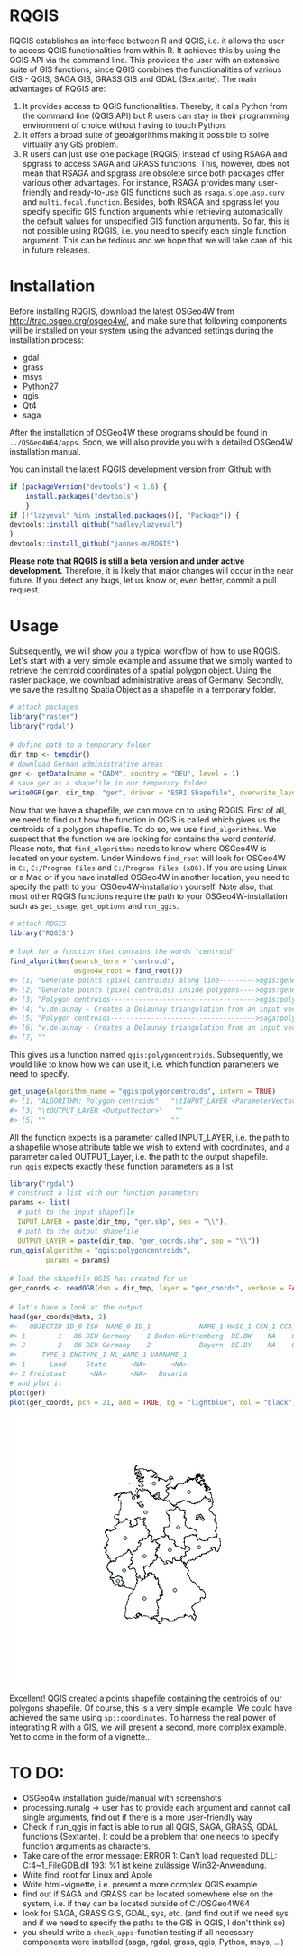 <!-- README.md is generated from README.Rmd. Please edit that file -->
<!-- C:\OSGeo4W64\bin\python-qgis -> opens Python!! -->
RQGIS
=====

RQGIS establishes an interface between R and QGIS, i.e. it allows the user to access QGIS functionalities from within R. It achieves this by using the QGIS API via the command line. This provides the user with an extensive suite of GIS functions, since QGIS combines the functionalities of various GIS - QGIS, SAGA GIS, GRASS GIS and GDAL (Sextante). The main advantages of RQGIS are:

1.  It provides access to QGIS functionalities. Thereby, it calls Python from the command line (QGIS API) but R users can stay in their programming environment of choice without having to touch Python.
2.  It offers a broad suite of geoalgorithms making it possible to solve virtually any GIS problem.
3.  R users can just use one package (RQGIS) instead of using RSAGA and spgrass to access SAGA and GRASS functions. This, however, does not mean that RSAGA and spgrass are obsolete since both packages offer various other advantages. For instance, RSAGA provides many user-friendly and ready-to-use GIS functions such as `rsaga.slope.asp.curv` and `multi.focal.function`. Besides, both RSAGA and spgrass let you specify specific GIS function arguments while retrieving automatically the default values for unspecified GIS function arguments. So far, this is not possible using RQGIS, i.e. you need to specify each single function argument. This can be tedious and we hope that we will take care of this in future releases.

Installation
============

Before installing RQGIS, download the latest OSGeo4W from <http://trac.osgeo.org/osgeo4w/>, and make sure that following components will be installed on your system using the advanced settings during the installation process:

-   gdal
-   grass
-   msys
-   Python27
-   qgis
-   Qt4
-   saga

After the installation of OSGeo4W these programs should be found in `../OSGeo4W64/apps`. Soon, we will also provide you with a detailed OSGeo4W installation manual.

You can install the latest RQGIS development version from Github with

``` r
if (packageVersion("devtools") < 1.6) {
    install.packages("devtools")    
    }
if (!"lazyeval" %in% installed.packages()[, "Package"]) {
devtools::install_github("hadley/lazyeval")  
}
devtools::install_github("jannes-m/RQGIS")
```

**Please note that RQGIS is still a beta version and under active development.** Therefore, it is likely that major changes will occur in the near future. If you detect any bugs, let us know or, even better, commit a pull request.

Usage
=====

Subsequently, we will show you a typical workflow of how to use RQGIS. Let's start with a very simple example and assume that we simply wanted to retrieve the centroid coordinates of a spatial polygon object. Using the raster package, we download administrative areas of Germany. Secondly, we save the resulting SpatialObject as a shapefile in a temporary folder.

``` r
# attach packages
library("raster")
library("rgdal")

# define path to a temporary folder
dir_tmp <- tempdir()
# download German administrative areas
ger <- getData(name = "GADM", country = "DEU", level = 1)
# save ger as a shapefile in our temporary folder
writeOGR(ger, dir_tmp, "ger", driver = "ESRI Shapefile", overwrite_layer = TRUE)
```

Now that we have a shapefile, we can move on to using RQGIS. First of all, we need to find out how the function in QGIS is called which gives us the centroids of a polygon shapefile. To do so, we use `find_algorithms`. We suspect that the function we are looking for contains the word *centorid*. Please note, that `find_algorithms` needs to know where OSGeo4W is located on your system. Under Windows `find_root` will look for OSGeo4W in `C:`, `C:/Program Files` and `C:/Program Files (x86)`. If you are using Linux or a Mac or if you have installed OSGeo4W in another location, you need to specify the path to your OSGeo4W-installation yourself. Note also, that most other RQGIS functions require the path to your OSGeo4W-installation such as `get_usage`, `get_options` and `run_qgis`.

``` r
# attach RQGIS
library("RQGIS")

# look for a function that contains the words "centroid"
find_algorithms(search_term = "centroid", 
                osgeo4w_root = find_root())
#> [1] "Generate points (pixel centroids) along line--------->qgis:generatepointspixelcentroidsalongline"                           
#> [2] "Generate points (pixel centroids) inside polygons---->qgis:generatepointspixelcentroidsinsidepolygons"                      
#> [3] "Polygon centroids------------------------------------>qgis:polygoncentroids"                                                
#> [4] "v.delaunay - Creates a Delaunay triangulation from an input vector map containing points or centroids.--->grass7:v.delaunay"
#> [5] "Polygon centroids------------------------------------>saga:polygoncentroids"                                                
#> [6] "v.delaunay - Creates a Delaunay triangulation from an input vector map containing points or centroids.--->grass:v.delaunay" 
#> [7] ""
```

This gives us a function named `qgis:polygoncentroids`. Subsequently, we would like to know how we can use it, i.e. which function parameters we need to specify.

``` r
get_usage(algorithm_name = "qgis:polygoncentroids", intern = TRUE)
#> [1] "ALGORITHM: Polygon centroids"   "\tINPUT_LAYER <ParameterVector>"
#> [3] "\tOUTPUT_LAYER <OutputVector>"   ""                              
#> [5] ""                               ""
```

All the function expects is a parameter called INPUT\_LAYER, i.e. the path to a shapefile whose attribute table we wish to extend with coordinates, and a parameter called OUTPUT\_Layer, i.e. the path to the output shapefile. `run_qgis` expects exactly these function parameters as a list.

``` r
library("rgdal")
# construct a list with our function parameters
params <- list(
  # path to the input shapefile
  INPUT_LAYER = paste(dir_tmp, "ger.shp", sep = "\\"),
  # path to the output shapefile
  OUTPUT_LAYER = paste(dir_tmp, "ger_coords.shp", sep = "\\"))
run_qgis(algorithm = "qgis:polygoncentroids", 
         params = params)

# load the shapefile QGIS has created for us
ger_coords <- readOGR(dsn = dir_tmp, layer = "ger_coords", verbose = FALSE)

# let's have a look at the output
head(ger_coords@data, 2)
#>   OBJECTID ID_0 ISO  NAME_0 ID_1            NAME_1 HASC_1 CCN_1 CCA_1
#> 1        1   86 DEU Germany    1 Baden-Württemberg  DE.BW    NA    08
#> 2        2   86 DEU Germany    2            Bayern  DE.BY    NA    09
#>      TYPE_1 ENGTYPE_1 NL_NAME_1 VARNAME_1
#> 1      Land     State      <NA>      <NA>
#> 2 Freistaat      <NA>      <NA>   Bavaria
# and plot it
plot(ger)
plot(ger_coords, pch = 21, add = TRUE, bg = "lightblue", col = "black")
```

<img src="README-unnamed-chunk-5-1.png" title="" alt="" style="display: block; margin: auto;" />

Excellent! QGIS created a points shapefile containing the centroids of our polygons shapefile. Of course, this is a very simple example. We could have achieved the same using `sp::coordinates`. To harness the real power of integrating R with a GIS, we will present a second, more complex example. Yet to come in the form of a vignette...

TO DO:
======

-   OSGeo4w installation guide/manual with screenshots
-   processing.runalg -&gt; user has to provide each argument and cannot call single arguments, find out if there is a more user-friendly way
-   Check if run\_qgis in fact is able to run all QGIS, SAGA, GRASS, GDAL functions (Sextante). It could be a problem that one needs to specify function arguments as characters.
-   Take care of the error message: ERROR 1: Can't load requested DLL: C:4~1\_FileGDB.dll 193: %1 ist keine zulässige Win32-Anwendung.
-   Write find\_root for Linux and Apple
-   Write html-vignette, i.e. present a more complex QGIS example
-   find out if SAGA and GRASS can be located somewhere else on the system, i.e. if they can be located outside of C:/OSGeo4W64
-   look for SAGA, GRASS GIS, GDAL, sys, etc. (and find out if we need sys and if we need to specify the paths to the GIS in QGIS, I don't think so)
-   you should write a `check_apps`-function testing if all necessary components were installed (saga, rgdal, grass, qgis, Python, msys, ...)
